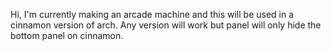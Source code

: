 Hi, I'm currently making an arcade machine and this will be used in a cinnamon version of arch. Any version will work but panel will only hide the bottom panel on cinnamon.
